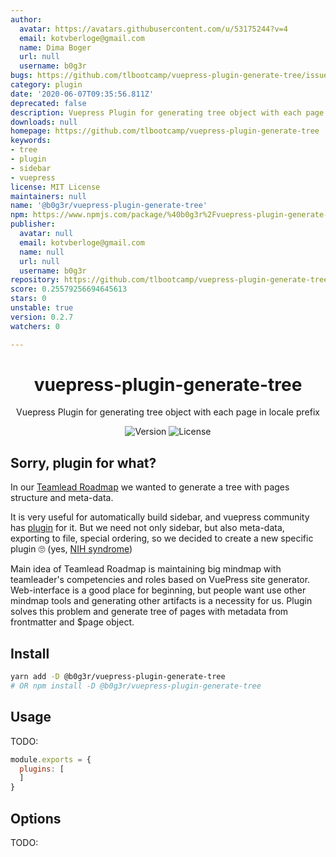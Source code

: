 ```yaml
---
author:
  avatar: https://avatars.githubusercontent.com/u/53175244?v=4
  email: kotvberloge@gmail.com
  name: Dima Boger
  url: null
  username: b0g3r
bugs: https://github.com/tlbootcamp/vuepress-plugin-generate-tree/issues
category: plugin
date: '2020-06-07T09:35:56.811Z'
deprecated: false
description: Vuepress Plugin for generating tree object with each page in locale prefix
downloads: null
homepage: https://github.com/tlbootcamp/vuepress-plugin-generate-tree
keywords:
- tree
- plugin
- sidebar
- vuepress
license: MIT License
maintainers: null
name: '@b0g3r/vuepress-plugin-generate-tree'
npm: https://www.npmjs.com/package/%40b0g3r%2Fvuepress-plugin-generate-tree
publisher:
  avatar: null
  email: kotvberloge@gmail.com
  name: null
  url: null
  username: b0g3r
repository: https://github.com/tlbootcamp/vuepress-plugin-generate-tree
score: 0.25579256694645613
stars: 0
unstable: true
version: 0.2.7
watchers: 0

---
```


<h1 align="center">vuepress-plugin-generate-tree</h1>
<div align="center">

Vuepress Plugin for generating tree object with each page in locale prefix


![Version](https://img.shields.io/npm/v/@b0g3r/vuepress-plugin-generate-tree?style=flat-square)
![License](https://img.shields.io/npm/l/@b0g3r/vuepress-plugin-generate-tree?style=flat-square)

</div>

## Sorry, plugin for what?
In our [Teamlead Roadmap](https://github.com/tlbootcamp/tlroadmap) we wanted to generate a tree with pages structure and meta-data.

It is very useful for automatically build sidebar, and vuepress community has [plugin](https://github.com/shanyuhai123/vuepress-plugin-auto-sidebar) for it. But we need not only sidebar, but also meta-data, exporting to file, special ordering, so we decided to create a new specific plugin 🙄 (yes, [NIH syndrome](https://en.wikipedia.org/wiki/Not_invented_here))

Main idea of Teamlead Roadmap is maintaining big mindmap with teamleader's competencies and roles based on VuePress site generator. Web-interface is a good place for beginning, but people want use other mindmap tools and generating other artifacts is a necessity for us. Plugin solves this problem and generate tree of pages with metadata from frontmatter and $page object.

## Install

```sh
yarn add -D @b0g3r/vuepress-plugin-generate-tree
# OR npm install -D @b0g3r/vuepress-plugin-generate-tree
```

## Usage
TODO:
```js
module.exports = {
  plugins: [
  ]
}
```

## Options
TODO: